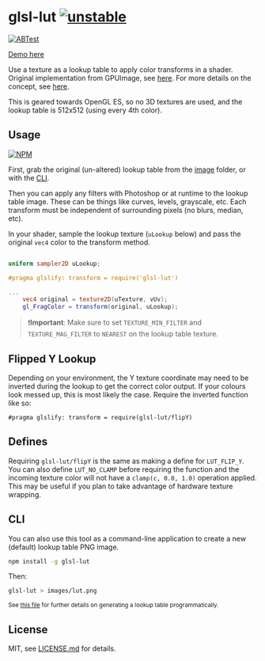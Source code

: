 # glsl-lut [![unstable](http://badges.github.io/stability-badges/dist/unstable.svg)](http://github.com/badges/stability-badges)

[![ABTest](http://i.imgur.com/QbSAX2h.png)](http://mattdesl.github.io/glsl-lut/example/demo.html)

[Demo here](http://mattdesl.github.io/glsl-lut/example/demo.html)

Use a texture as a lookup table to apply color transforms in a shader. Original implementation from GPUImage, see [here](http://liovch.blogspot.ca/2012/07/add-instagram-like-effects-to-your-ios.html). For more details on the concept, see [here](https://developer.nvidia.com/gpugems/GPUGems2/gpugems2_chapter24.html).

This is geared towards OpenGL ES, so no 3D textures are used, and the lookup table is 512x512 (using every 4th color).

## Usage

[![NPM](https://nodei.co/npm/glsl-lut.png)](https://nodei.co/npm/glsl-lut/)

First, grab the original (un-altered) lookup table from the [image](image) folder, or with the [CLI](#cli). 


Then you can apply any filters with Photoshop or at runtime to the lookup table image. These can be things like curves, levels, grayscale, etc. Each transform must be independent of surrounding pixels (no blurs, median, etc).

In your shader, sample the lookup texture (`uLookup` below) and pass the original `vec4` color to the transform method.

```glsl

uniform sampler2D uLookup;

#pragma glslify: transform = require('glsl-lut')

...
    vec4 original = texture2D(uTexture, vUv);
	gl_FragColor = transform(original, uLookup);
```

> ❗**Important**: Make sure to set `TEXTURE_MIN_FILTER` and `TEXTURE_MAG_FILTER` to `NEAREST` on the lookup table texture.

## Flipped Y Lookup

Depending on your environment, the Y texture coordinate may need to be inverted during the lookup to get the correct color output. If your colours look messed up, this is most likely the case. Require the inverted function like so:

```
#pragma glslify: transform = require(glsl-lut/flipY)
```

## Defines

Requiring `glsl-lut/flipY` is the same as making a define for `LUT_FLIP_Y`. You can also define `LUT_NO_CLAMP` before requiring the function and the incoming texture color will not have a `clamp(c, 0.0, 1.0)` operation applied. This may be useful if you plan to take advantage of hardware texture wrapping. 

## CLI

You can also use this tool as a command-line application to create a new (default) lookup table PNG image.

```sh
npm install -g glsl-lut
```

Then: 

```sh
glsl-lut > images/lut.png
```

<sup>See [this file](https://github.com/BradLarson/GPUImage/blob/master/framework/Source/GPUImageLookupFilter.h) for further details on generating a lookup table programmatically.</sup>

## License

MIT, see [LICENSE.md](http://github.com/mattdesl/glsl-lut/blob/master/LICENSE.md) for details.
